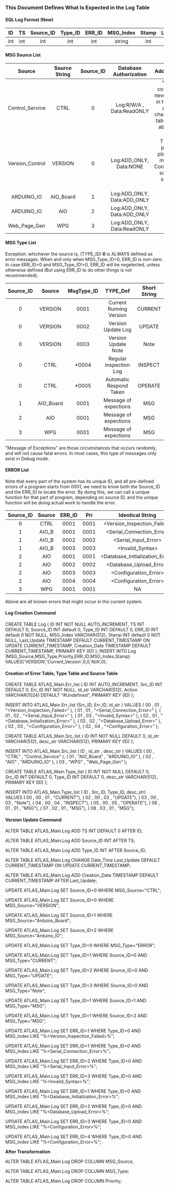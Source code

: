 ### This Document Defines What Is Expected in the Log Table

#### SQL Log Format (New)

|  ID   |      TS      |   Source_ID  |    Type_ID   |    ERR_ID    |       MSG_Index     |     Stamp    |   Last_Update  |  Creation_Date |
|:-----:|:------------:|:------------:|:------------:|:------------:|:-------------------:|:------------:|:--------------:|:--------------:|
|  int  |      int     |      int     |      int     |      int     |        string       |      int     |    Date Time   |    Date Time   |

#### MSG Source List

|     Source     |Source String| Source_ID |      Database Authorization     |  Additional Note  |
|:--------------:|:-----------:|:---------:|:-------------------------------:|:-----------------:|
| Control_Service|     CTRL    |     0     |   Log:R/W/A   , Data:ReadONLY   | "DELETE" command will never be wirtten in the code, no access to change the data table, no worry about loss of data |
| Version_Control|   VERSION   |     0     |   Log:ADD_ONLY, Data:NONE       | This part of program is planned to be merged into Control_Service, so it has the same ID as CTRL |
| ARDUINO_IO     |  AIO_Board  |     1     |   Log:ADD_ONLY, Data:ADD_ONLY   ||
| ARDUINO_IO     |     AIO     |     2     |   Log:ADD_ONLY, Data:ADD_ONLY   ||
| Web_Page_Gen   |     WPG     |     3     |   Log:ADD_ONLY, Data:ReadONLY   ||

#### MSG Type List

Exception: whichever the source is, (TYPE_ID) **0** is ALWAYS defined as error messages. When and only when MSG_Type_ID=0, ERR_ID is non-zero.
In case ERR_ID=0 and MSG_Type_ID!=0, ERR_ID will be negelected, unless otherwise defined (But using ERR_ID to do other things is not recommended).

|Source_ID|   Source  |MsgType_ID|         TYPE_Def        |    Short String    |
|:-------:|:---------:|:--------:|:-----------------------:|:------------------:|
|    0    |  VERSION  |   0001   | Current Running Version |      CURRENT       |
|    0    |  VERSION  |   0002   | Version Update Log      |      UPDATE        |
|    0    |  VERSION  |   0003   | Version Update Note     |      Note          |
|    0    |    CTRL   |  *0004   | Regular Inspection Log  |      INSPECT       |
|    0    |    CTRL   |  *0005   | Automatic Respond Taken |      OPERATE       |
|    1    | AIO_Board |   0001   | Message of expections   |        MSG         |
|    2    |    AIO    |   0001   | Message of expections   |        MSG         |
|    3    |    WPG    |   0001   | Message of expections   |        MSG         |

"Message of Exceptions" are those circumstances that occurs randomly, and will not cause fatal errors. In most cases, this type of messages only exist in Debug mode.

#### ERROR List

Note that every part of the system has its unique ID, and all pre-defined errors of a program starts from 0001, we need to know both the Source_ID and the ERR_ID to locate the error. By doing this, we can call a unique function for that part of program, depending on source ID, and the unique function will be doing actual work to handle the error.

|Source_ID|Source|ERR_ID| Pri  |       Identical String      |       ERROR Define       |          Action          |
|:-------:|:----:|:----:|:----:|:---------------------------:|:------------------------ |:------------------------:|
|    0    | CTRL | 0001 | 0001 |<Version_Inspection_Failed>  | Could Not Verify Version |        Undefined         |
|    1    | AIO_B| 0001 | 0001 |<Serial_Connection_Error>    |Serial_Port_Not_Responding(Abort)|        Undefined  |
|    1    | AIO_B| 0002 | 0002 |<Serial_Input_Error>         |INVALID_Serial_INPUT      |        Undefined         |
|    1    | AIO_B| 0003 | 0003 |<Invalid_Syntax>             |INVALID_String_Syntax     |        Undefined         |
|    2    | AIO  | 0001 | 0001 |<Database_Initialization_Error>|Data_Base_Initialization_Failed(Abort)|        Undefined|
|    2    | AIO  | 0002 | 0002 |<Database_Upload_Error>      |Failed_To_Commit_Command(Abort)|        Undefined    |
|    2    | AIO  | 0003 | 0003 |<Configuration_Error>        |INVALID_Data_Record(PROCEED)|        Undefined       |
|    2    | AIO  | 0004 | 0004 |<Configuration_Error>        |INVALID_Data_Tag(PROCEED) |        Undefined         |
|    3    | WPG  | 0001 | 0001 |             NA              |            NA            |        Undefined         |

Above are all known errors that might occur in the current system.

#### Log Creation Command

CREATE TABLE Log (
ID INT NOT NULL AUTO_INCREMENT,
TS INT DEFAULT 0,
Source_ID INT default 0,
Type_ID INT DEFAULT 0,
ERR_ID INT default 0 NOT NULL,
MSG_Index VARCHAR(512),
Stamp INT default 0 NOT NULL,
Last_Update TIMESTAMP DEFAULT CURRENT_TIMESTAMP ON UPDATE CURRENT_TIMESTAMP,
Creation_Date TIMESTAMP DEFAULT CURRENT_TIMESTAMP,
PRIMARY KEY (ID)
);
INSERT INTO Log (MSG_Source,MSG_Type,Priority,ERR_ID,MSG_Index,Stamp) VALUES('VERSION','Current_Version',0,0,'N/A',0);

#### Creation of Error Table, Type Table and Source Table

CREATE TABLE ATLAS_Main.Err_list (
ID 			INT AUTO_INCREMENT,
Src_ID 		INT DEFAULT 0,
Err_ID 		INT NOT NULL,
id_str 		VARCHAR(512),
Action 		VARCHAR(1024) DEFAULT "#Undefined",
PRIMARY KEY (ID)
);

INSERT INTO ATLAS_Main.Err_list
	(Src_ID, Err_ID, id_str 							) VALUES
	(  00  ,   01  , "<Version_Inspection_Failed>"		),
	(  01  ,   01  , "<Serial_Connection_Error>"		),
	(  01  ,   02  , "<Serial_Input_Error>"				),
	(  01  ,   03  , "<Invalid_Syntax>"					),
	(  02  ,   01  , "<Database_Initialization_Error>"	),
	(  02  ,   02  , "<Database_Upload_Error>"			),
	(  02  ,   03  , "<Configuration_Error>"			),
	(  02  ,   04  , "<Configuration_Error>"			);

CREATE TABLE ATLAS_Main.Src_list (
ID 			INT NOT NULL DEFAULT 0,
id_str 		VARCHAR(512),
desc_str 	VARCHAR(512),
PRIMARY KEY (ID)
);

INSERT INTO ATLAS_Main.Src_list
	(  ID  , 	id_str 		, desc_str			) VALUES
	(  00  ,   "CTRL"  		, "Control_Service"	),
	(  01  ,   "AIO_Board"  , "ARDUINO_IO"		),
	(  02  ,   "AIO"  		, "ARDUINO_IO"		),
	(  03  ,   "WPG"  		, "Web_Page_Gen"	);


CREATE TABLE ATLAS_Main.Type_list (
ID 			INT NOT NULL DEFAULT 0,
Src_ID 		INT DEFAULT 0,
Type_ID 	INT DEFAULT 0,
desc_str 	VARCHAR(512),
PRIMARY KEY (ID)
);

INSERT INTO ATLAS_Main.Type_list
	(  ID  , Src_ID, Type_ID, desc_str) VALUES
	(  00  ,   00  ,    01  , "CURRENT"),
	(  02  ,   00  ,    02  , "UPDATE"),
	(  03  ,   00  ,    03  , "Note"),
	(  04  ,   00  ,    04  , "INSPECT"),
	(  05  ,   00  ,    05  , "OPERATE"),
	(  06  ,   01  ,    01  , "MSG"),
	(  07  ,   02  ,    01  , "MSG"),
	(  08  ,   03  ,    01  , "MSG");


#### Version Update Command

ALTER TABLE ATLAS_Main.Log ADD TS INT DEFAULT 0 AFTER ID;

ALTER TABLE ATLAS_Main.Log ADD Source_ID INT AFTER TS;

ALTER TABLE ATLAS_Main.Log ADD Type_ID INT AFTER Source_ID;

ALTER TABLE ATLAS_Main.Log CHANGE Date_Time Last_Update DEFAULT CURRENT_TIMESTAMP ON UPDATE CURRENT_TIMESTAMP;

ALTER TABLE ATLAS_Main.Log ADD Creation_Date TIMESTAMP DEFAULT CURRENT_TIMESTAMP AFTER Last_Update;

UPDATE ATLAS_Main.Log SET Source_ID=0 WHERE MSG_Source="CTRL";

UPDATE ATLAS_Main.Log SET Source_ID=0 WHERE MSG_Source="VERSION";

UPDATE ATLAS_Main.Log SET Source_ID=1 WHERE MSG_Source="Arduino_Board";

UPDATE ATLAS_Main.Log SET Source_ID=2 WHERE MSG_Source="Arduino_IO";

UPDATE ATLAS_Main.Log SET Type_ID=0 WHERE MSG_Type="ERROR";

UPDATE ATLAS_Main.Log SET Type_ID=1 WHERE Source_ID=0 AND MSG_Type="CURRENT";

UPDATE ATLAS_Main.Log SET Type_ID=2 WHERE Source_ID=0 AND MSG_Type="UPDATE";

UPDATE ATLAS_Main.Log SET Type_ID=3 WHERE Source_ID=0 AND MSG_Type="Note";

UPDATE ATLAS_Main.Log SET Type_ID=1 WHERE Source_ID=1 AND MSG_Type="MSG";

UPDATE ATLAS_Main.Log SET Type_ID=1 WHERE Source_ID=2 AND MSG_Type="MSG";

UPDATE ATLAS_Main.Log SET ERR_ID=1 WHERE Type_ID=0 AND MSG_Index LIKE "%<Version_Inspection_Failed>%";

UPDATE ATLAS_Main.Log SET ERR_ID=1 WHERE Type_ID=0 AND MSG_Index LIKE "%<Serial_Connection_Error>%";

UPDATE ATLAS_Main.Log SET ERR_ID=2 WHERE Type_ID=0 AND MSG_Index LIKE "%<Serial_Input_Error>%";

UPDATE ATLAS_Main.Log SET ERR_ID=3 WHERE Type_ID=0 AND MSG_Index LIKE "%<Invalid_Syntax>%";

UPDATE ATLAS_Main.Log SET ERR_ID=1 WHERE Type_ID=0 AND MSG_Index LIKE "%<Database_Initialization_Error>%";

UPDATE ATLAS_Main.Log SET ERR_ID=2 WHERE Type_ID=0 AND MSG_Index LIKE "%<Database_Upload_Error>%";

UPDATE ATLAS_Main.Log SET ERR_ID=3 WHERE Type_ID=0 AND MSG_Index LIKE "%<Configuration_Error>%";

UPDATE ATLAS_Main.Log SET ERR_ID=4 WHERE Type_ID=0 AND MSG_Index LIKE "%<Configuration_Error>%";

**After Transformation**

ALTER TABLE ATLAS_Main.Log DROP COLUMN MSG_Source;

ALTER TABLE ATLAS_Main.Log DROP COLUMN MSG_Type;

ALTER TABLE ATLAS_Main.Log DROP COLUMN Priority;

